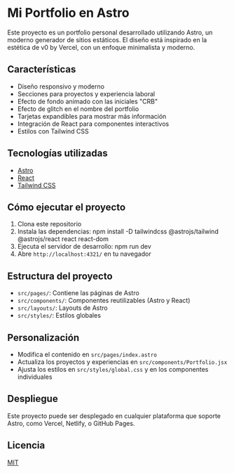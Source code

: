 # Mi Portfolio en Astro

Este proyecto es un portfolio personal desarrollado utilizando Astro, un moderno generador de sitios estáticos. El diseño está inspirado en la estética de v0 by Vercel, con un enfoque minimalista y moderno.

## Características

- Diseño responsivo y moderno
- Secciones para proyectos y experiencia laboral
- Efecto de fondo animado con las iniciales "CRB"
- Efecto de glitch en el nombre del portfolio
- Tarjetas expandibles para mostrar más información
- Integración de React para componentes interactivos
- Estilos con Tailwind CSS

## Tecnologías utilizadas

- [Astro](https://astro.build/)
- [React](https://reactjs.org/)
- [Tailwind CSS](https://tailwindcss.com/)

## Cómo ejecutar el proyecto

1. Clona este repositorio
2. Instala las dependencias: npm install -D tailwindcss @astrojs/tailwind @astrojs/react react react-dom
3. Ejecuta el servidor de desarrollo: npm run dev
4. Abre `http://localhost:4321/` en tu navegador

## Estructura del proyecto

- `src/pages/`: Contiene las páginas de Astro
- `src/components/`: Componentes reutilizables (Astro y React)
- `src/layouts/`: Layouts de Astro
- `src/styles/`: Estilos globales

## Personalización

- Modifica el contenido en `src/pages/index.astro`
- Actualiza los proyectos y experiencias en `src/components/Portfolio.jsx`
- Ajusta los estilos en `src/styles/global.css` y en los componentes individuales

## Despliegue

Este proyecto puede ser desplegado en cualquier plataforma que soporte Astro, como Vercel, Netlify, o GitHub Pages.

## Licencia

[MIT](https://choosealicense.com/licenses/mit/)